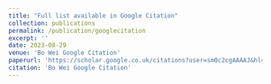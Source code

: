 ```yaml
---
title: "Full list available in Google Citation"
collection: publications
permalink: /publication/googlecitation
excerpt: ''
date: 2023-08-29
venue: 'Bo Wei Google Citation'
paperurl: 'https://scholar.google.co.uk/citations?user=sm0c2cgAAAAJ&hl=en'
citation: 'Bo Wei Google Citation'
---
```



